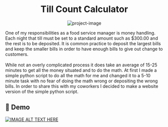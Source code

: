 <h1 align="center" id="title">Till Count Calculator</h1>

<p align="center"><img src="https://socialify.git.ci/juliusg034/till-count/image?language=1&amp;owner=1&amp;name=1&amp;stargazers=1&amp;theme=Light" alt="project-image"></p>

<p id="description">One of my responsibilities as a food service manager is money handling. Each night that till must be set to a standard amount such as $300.00 and the rest is to be deposited. It is common practice to deposit the largest bills and keep the smaller bills in order to have enough bills to give out change to customers.<br><br>While not an overly complicated process it does take an average of 15-25 minutes to get all the money situated and to do the math. At first I made a simple python script to do all the math for me and changed it to a 5-10 minute task with no fear of doing the math wrong or depositing the wrong bills. In order to share this with my coworkers I decided to make a website version of the simple python script.</p>

<h2>🚀 Demo</h2>


[![IMAGE ALT TEXT HERE](https://img.youtube.com/vi/fFwwsxf_CQc/0.jpg)](https://www.youtube.com/watch?v=fFwwsxf_CQc)
